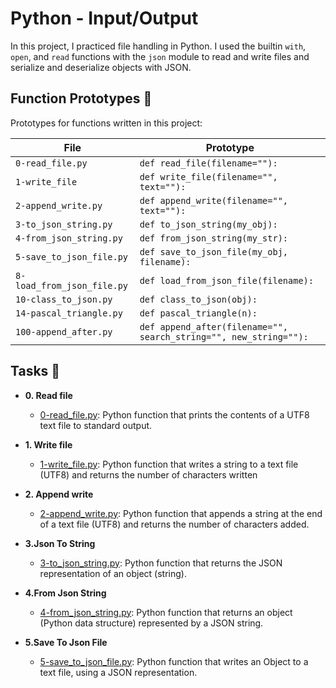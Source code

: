 # Python - Input/Output

In this project, I practiced file handling in Python. I used the builtin `with`,
`open`, and `read` functions with the `json` module to read and write files and
serialize and deserialize objects with JSON.



## Function Prototypes :floppy_disk:

Prototypes for functions written in this project:

| File        | Prototype               |
| ----------- | ----------------------- |
| `0-read_file.py` | `def read_file(filename=""):` |
| `1-write_file` | `def write_file(filename="", text=""):` |
| `2-append_write.py` | `def append_write(filename="", text=""):` |
| `3-to_json_string.py` | `def to_json_string(my_obj):` |
| `4-from_json_string.py` | `def from_json_string(my_str):` |
| `5-save_to_json_file.py` | `def save_to_json_file(my_obj, filename):` |
| `8-load_from_json_file.py` | `def load_from_json_file(filename):` |
| `10-class_to_json.py` | `def class_to_json(obj):` |
| `14-pascal_triangle.py` | `def pascal_triangle(n):` |
| `100-append_after.py` | `def append_after(filename="", search_string="", new_string=""):` |

## Tasks :page_with_curl:

* **0. Read file**
  * [0-read_file.py](./0-read_file.py): Python function that prints the contents of a UTF8 text
  file to standard output.

* **1. Write file**
  * [1-write_file.py](./1-write_file.py): Python function that writes a string to a text file (UTF8) and returns the number of characters written

* **2. Append write**
  * [2-append_write.py](./2-append_write.py): Python function that appends a string at the end of a text file (UTF8) and returns the number of characters added.

* **3.Json To String**
  * [3-to_json_string.py](./3-to_json_string.py): Python function that returns the JSON representation of an object (string).

* **4.From Json String**
  * [4-from_json_string.py](./4-from_json_string.py): Python function that returns an object (Python data structure) represented by a JSON string.

* **5.Save To Json File**
  * [5-save_to_json_file.py](./5-save_to_json_file.py): Python function that writes an Object to a text file, using a JSON representation. 


